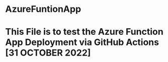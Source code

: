 # AzureFuntionApp
# This File is to test the Azure Function App Deployment via GitHub Actions  [31 OCTOBER 2022]
